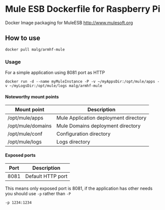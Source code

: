 # Mule ESB Dockerfile for Raspberry Pi
Docker Image packaging for MuleESB http://www.mulesoft.org


## How to use
```
docker pull malg/armhf-mule
```

### Usage

For a simple application using 8081 port as HTTP

```
docker run -d --name myMuleInstance -P -v ~/myAppsDir:/opt/mule/apps -v ~/myLogsDir:/opt/mule/logs malg/armhf-mule
```

#### Noteworthy mount points

| Mount point       | Description                                                     |
|------------------ |-----------------------------------------------------------------|
|/opt/mule/apps     | Mule Application deployment directory                           |
|/opt/mule/domains  | Mule Domains deployment directory                               |
|/opt/mule/conf     | Configuration directory                                         |
|/opt/mule/logs     | Logs directory                                                  |


#### Exposed ports

| Port | Description                                                     |
|----- |-----------------------------------------------------------------|
| 8081 | Default HTTP port                                               |


This means only exposed port is 8081, if the application has other needs you should use `-p` rather than `-P` 

```
-p 1234:1234
````


